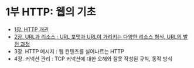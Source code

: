 <h1>1부 HTTP: 웹의 기초</h1>

  - [1장. HTTP 개관](https://github.com/gihyeon6394/book-http-the-definitive-guide/tree/main/1%EB%B6%80_HTTP_%EC%9B%B9%EC%9D%98_%EA%B8%B0%EC%B4%88/1%EC%9E%A5_HTTP_%EA%B0%9C%EA%B4%80)
  - [2장. URL과 리소스 : URL 포맷과 URL이 가리키는 다양한 리소스 형식, URL의 발전 과정](https://github.com/gihyeon6394/book-http-the-definitive-guide/tree/main/1%EB%B6%80_HTTP_%EC%9B%B9%EC%9D%98_%EA%B8%B0%EC%B4%88/2%EC%9E%A5_URL%EA%B3%BC_%EB%A6%AC%EC%86%8C%EC%8A%A4)
  - 3장. HTTP 메시지 : 웹 컨텐츠를 실어나르는 HTTP
  - 4장. 커넥션 관리 : TCP 커넥션에 대한 오해와 잘못 작성된 규칙, 동작 방식
